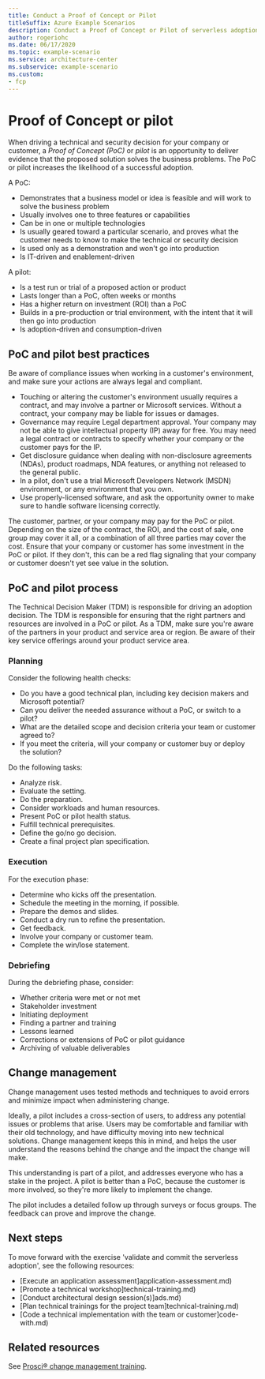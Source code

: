 ```yaml
---
title: Conduct a Proof of Concept or Pilot
titleSuffix: Azure Example Scenarios
description: Conduct a Proof of Concept or Pilot of serverless adoption with Azure Functions.
author: rogeriohc
ms.date: 06/17/2020
ms.topic: example-scenario
ms.service: architecture-center
ms.subservice: example-scenario
ms.custom:
- fcp
---
```

# Proof of Concept or pilot

When driving a technical and security decision for your company or customer, a *Proof of Concept (PoC)* or *pilot* is an opportunity to deliver evidence that the proposed solution solves the business problems. The PoC or pilot increases the likelihood of a successful adoption.

A PoC:
- Demonstrates that a business model or idea is feasible and will work to solve the business problem
- Usually involves one to three features or capabilities
- Can be in one or multiple technologies
- Is usually geared toward a particular scenario, and proves what the customer needs to know to make the technical or security decision
- Is used only as a demonstration and won't go into production
- Is IT-driven and enablement-driven

A pilot:
- Is a test run or trial of a proposed action or product
- Lasts longer than a PoC, often weeks or months
- Has a higher return on investment (ROI) than a PoC
- Builds in a pre-production or trial environment, with the intent that it will then go into production
- Is adoption-driven and consumption-driven

## PoC and pilot best practices

Be aware of compliance issues when working in a customer's environment, and make sure your actions are always legal and compliant.
- Touching or altering the customer's environment usually requires a contract, and may involve a partner or Microsoft services. Without a contract, your company may be liable for issues or damages.
- Governance may require Legal department approval. Your company may not be able to give intellectual property (IP) away for free. You may need a legal contract or contracts to specify whether your company or the customer pays for the IP.
- Get disclosure guidance when dealing with non-disclosure agreements (NDAs), product roadmaps, NDA features, or anything not released to the general public.
- In a pilot, don't use a trial Microsoft Developers Network (MSDN) environment, or any environment that you own.
- Use properly-licensed software, and ask the opportunity owner to make sure to handle software licensing correctly.

The customer, partner, or your company may pay for the PoC or pilot. Depending on the size of the contract, the ROI, and the cost of sale, one group may cover it all, or a combination of all three parties may cover the cost. Ensure that your company or customer has some investment in the PoC or pilot. If they don't, this can be a red flag signaling that your company or customer doesn't yet see value in the solution.

## PoC and pilot process
The Technical Decision Maker (TDM) is responsible for driving an adoption decision. The TDM is responsible for ensuring that the right partners and resources are involved in a PoC or pilot. As a TDM, make sure you're aware of the partners in your product and service area or region. Be aware of their key service offerings around your product service area.

### Planning
Consider the following health checks:
- Do you have a good technical plan, including key decision makers and Microsoft potential?
- Can you deliver the needed assurance without a PoC, or switch to a pilot?
- What are the detailed scope and decision criteria your team or customer agreed to?
- If you meet the criteria, will your company or customer buy or deploy the solution?

Do the following tasks:
- Analyze risk.
- Evaluate the setting.
- Do the preparation.
- Consider workloads and human resources.
- Present PoC or pilot health status.
- Fulfill technical prerequisites.
- Define the go/no go decision.
- Create a final project plan specification.

### Execution
For the execution phase:
- Determine who kicks off the presentation.
- Schedule the meeting in the morning, if possible.
- Prepare the demos and slides.
- Conduct a dry run to refine the presentation.
- Get feedback.
- Involve your company or customer team.
- Complete the win/lose statement.

### Debriefing
During the debriefing phase, consider:
- Whether criteria were met or not met
- Stakeholder investment
- Initiating deployment
- Finding a partner and training
- Lessons learned
- Corrections or extensions of PoC or pilot guidance
- Archiving of valuable deliverables

## Change management
Change management uses tested methods and techniques to avoid errors and minimize impact when administering change.

Ideally, a pilot includes a cross-section of users, to address any potential issues or problems that arise. Users may be comfortable and familiar with their old technology, and have difficulty moving into new technical solutions. Change management keeps this in mind, and helps the user understand the reasons behind the change and the impact the change will make.

This understanding is part of a pilot, and addresses everyone who has a stake in the project.  A pilot is better than a PoC, because the customer is more involved, so they're more likely to implement the change.

The pilot includes a detailed follow up through surveys or focus groups. The feedback can prove and improve the change.

## Next steps

To move forward with the exercise 'validate and commit the serverless adoption', see the following resources:

- [Execute an application assessment]application-assessment.md)
- [Promote a technical workshop]technical-training.md)
- [Conduct architectural design session(s)]ads.md)
- [Plan technical trainings for the project team]technical-training.md)
- [Code a technical implementation with the team or customer]code-with.md)

## Related resources
See [Prosci® change management training](https://www.prosci.com/solutions/training-programs/virtual-change-management-certification-program).

